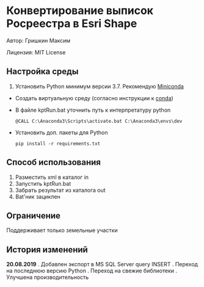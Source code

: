 # Конвертирование выписок Росреестра в Esri Shape

Автор: Гришкин Максим

Лицензия: MIT License

## Настройка среды

1. Установить Python минимум версии 3.7. Рекомендую [Miniconda](https://docs.conda.io/en/latest/miniconda.html) 

- Создать виртуальную среду (согласно инструкции к [conda](https://docs.conda.io/projects/conda/en/latest/user-guide/concepts/environments.html))

- В файле kptRun.bat уточнить путь к интерпретатуру python 
   
   ```
   @CALL C:\Anaconda3\Scripts\activate.bat C:\Anaconda3\envs\dev
   ```
   
- Установить доп. пакеты для Python
   
   ```
   pip install -r requirements.txt
   ```

## Способ использования

1. Разместить xml в каталог in 
2. Запустить kptRun.bat
3. Забрать результат из каталога out
4. Bat'ник зациклен

## Ограничение

Поддерживает только земельные участки

## История изменений

**20.08.2019**
. Добавлен экспорт в MS SQL Server query INSERT
. Переход на последнюю версию Python
. Переход на свежие библиотеки
. Улучшена производительность
